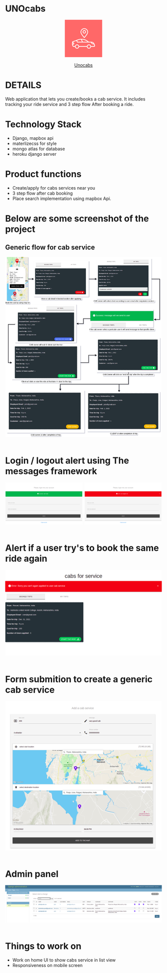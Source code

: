 # UNOcabs
<p align="center"><img width="120px" src="./image/icon.png" /></p>
<p align="center"><a href="https://unocabs.herokuapp.com/">Unocabs</a></p>

# DETAILS
Web application that lets you create/books a cab service. It includes tracking your ride service and 3 step flow After booking a ride.

# Technology Stack
<ul>
  <li>Django, mapbox api</li> 
  <li>materlizecss for style</li>
  <li>mongo atlas for database</li>
  <li>heroku django server</li>
</ul>

# Product functions
<ul>
    <li>Create/apply for cabs services near you</li>
    <li>3 step flow after cab booking</li>
    <li>Place search implementation using mapbox Api.</li>
</ul>

# Below are some screenshot of the project


## Generic flow for cab service
<div  align="center">
    <img src="./image/flow.jpg"/>&nbsp;
</div>

# Login / logout alert using The messages framework
<div  align="center">
    <img width="49%" src="./image/login.png"/>&nbsp;
    <img width="49%"src="./image/logout.png"/>&nbsp;
</div>

# Alert if a user try's to book the same ride again
<div  align="center">
    <img src="./image/duplicate.png"/>&nbsp;
</div>


# Form submition to create a generic cab service
<div  align="center">
    <img src="./image/form.png"/>&nbsp;
</div>


# Admin panel
<div  align="center">
    <img src="./image/admin.png"/>&nbsp;
</div>


# Things to work on
<ul>
    <li>Work on home UI to show cabs service in list view</li>
    <li>Responsiveness on mobile screen</li>
</ul>
